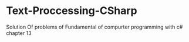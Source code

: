 # Text-Proccessing-CSharp
Solution Of problems of Fundamental of compurter programming with c#
chapter 13
